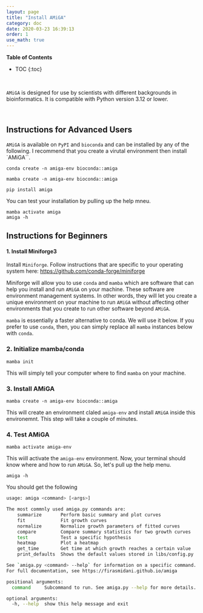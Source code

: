 ```yaml
---
layout: page
title: "Install AMiGA"
category: doc
date: 2020-03-23 16:39:13
order: 1
use_math: true
---
```

<!-- AMiGA is covered under the GPL-3 license -->

**Table of Contents**

* TOC
{:toc}
<br />

`AMiGA` is designed for use by scientists with different backgrounds in bioinformatics. It is compatible with Python version 3.12 or lower.

<br />

## Instructions for Advanced Users

`AMiGA` is available on `PyPI` and `bioconda` and can be installed by any of the following. I recommend that you create a virutal environment then install `AMiGA``. 

```
conda create -n amiga-env bioconda::amiga
```

```
mamba create -n amiga-env bioconda::amiga
```

```
pip install amiga
```

You can test your installation by pulling up the help mneu.

```
mamba activate amiga
amiga -h
```

## Instructions for Beginners

#### 1. Install Miniforge3

Install `Miniforge`. Follow instructions that are specific to your operating system here: 
https://github.com/conda-forge/miniforge

Miniforge will allow you to use `conda` and `mamba` which are software that can help you install and run `AMiGA` on your machine. These software are environment management systems. In other words, they will let you create a unique environment on your machine to run `AMiGA` without affecting other environments that you create to run other software beyond `AMiGA`.

`mamba` is essentially a faster alternative to conda. We will use it below. If you prefer to use `conda`, then, you can simply replace all `mamba` instances below with `conda`.

### 2. Initialize mamba/conda

`mamba init`

This will simply tell your computer where to find `mamba` on your machine. 

### 3. Install AMiGA

`mamba create -n amiga-env bioconda::amiga`

This will create an environment claled `amiga-env` and install `AMiGA` inside this environemnt. This step will take a couple of minutes.

### 4. Test AMiGA

`mamba activate amiga-env`

This wiill activate the `amiga-env` environment. Now, your terminal should know where and how to run `AMiGA`. So, let's pull up the help menu. 

`amiga -h`

You should get the following

```bash
usage: amiga <command> [<args>]

The most commnly used amiga.py commands are:
    summarize       Perform basic summary and plot curves
    fit             Fit growth curves
    normalize       Normalize growth parameters of fitted curves
    compare         Compare summary statistics for two growth curves
    test            Test a specific hypothesis
    heatmap         Plot a heatmap
    get_time        Get time at which growth reaches a certain value
    print_defaults  Shows the default values stored in libs/config.py

See `amiga.py <command> --help` for information on a specific command.
For full documentation, see https://firasmidani.github.io/amiga

positional arguments:
  command     Subcommand to run. See amiga.py --help for more details.

optional arguments:
  -h, --help  show this help message and exit
```
